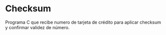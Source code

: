 # Checksum
Programa C que recibe numero de tarjeta de crédito para aplicar checksum y confirmar validez de número.
